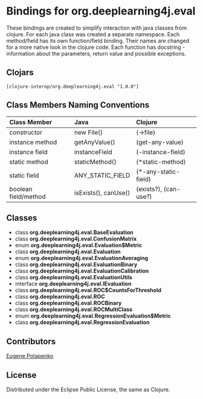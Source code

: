 # Bindings for org.deeplearning4j.eval

These bindings are created to simplify interaction with java classes from clojure.
For each java class was created a separate namespace.
Each method/field has its own function/field binding.
Their names are changed for a more native look in the clojure code. Each function has docstring - information about the parameters, return value and possible exceptions.

## Clojars

```
[clojure-interop/org.deeplearning4j.eval "1.0.0"]
```

## Class Members Naming Conventions

| Class Member | Java | Clojure |
|:--|:--|:--|
| constructor | new File() | (->file) |
| instance method | getAnyValue() | (get-any-value) |
| instance field | instanceField | (-instance-field) |
| static method | staticMethod() | (*static-method) |
| static field | ANY_STATIC_FIELD | (*-any-static-field) |
| boolean field/method | isExists(), canUse() | (exists?), (can-use?) |

## Classes

- class **org.deeplearning4j.eval.BaseEvaluation**
- class **org.deeplearning4j.eval.ConfusionMatrix**
- enum **org.deeplearning4j.eval.Evaluation$Metric**
- class **org.deeplearning4j.eval.Evaluation**
- enum **org.deeplearning4j.eval.EvaluationAveraging**
- class **org.deeplearning4j.eval.EvaluationBinary**
- class **org.deeplearning4j.eval.EvaluationCalibration**
- class **org.deeplearning4j.eval.EvaluationUtils**
- interface **org.deeplearning4j.eval.IEvaluation**
- class **org.deeplearning4j.eval.ROC$CountsForThreshold**
- class **org.deeplearning4j.eval.ROC**
- class **org.deeplearning4j.eval.ROCBinary**
- class **org.deeplearning4j.eval.ROCMultiClass**
- enum **org.deeplearning4j.eval.RegressionEvaluation$Metric**
- class **org.deeplearning4j.eval.RegressionEvaluation**

## Contributors

[Eugene Potapenko](https://github.com/potapenko/)

## License

Distributed under the Eclipse Public License, the same as Clojure.
